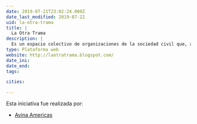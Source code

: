 ```yaml
---
date: 2019-07-21T23:02:24.000Z
date_last_modified: 2019-07-22
uid: la-otra-trama
title: |
  La Otra Trama
description: |
  Es un espacio colectivo de organizaciones de la sociedad civil que, a través de un enfoque multidisciplinario, busca articular acciones en torno al problema del crimen organizado en la sociedad argentina.
type: Plataforma web
website: http://laotratrama.blogspot.com/
date_ini: 
date_end: 
tags:

cities: 

---
```


Esta iniciativa fue realizada por:

- [Avina Americas](/organizaciones/avina)
